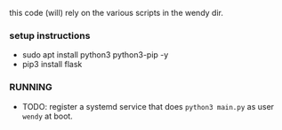 this code (will) rely on the various scripts in the wendy dir.


### setup instructions
* sudo apt install python3 python3-pip -y
* pip3 install flask

### RUNNING
* TODO: register a systemd service that does `python3 main.py` as user
`wendy` at boot.
